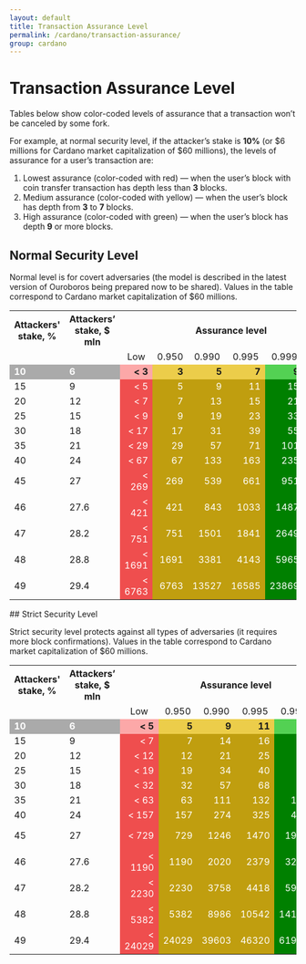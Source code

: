 ```yaml
---
layout: default
title: Transaction Assurance Level
permalink: /cardano/transaction-assurance/
group: cardano
---
```

<!-- Reviewed at a6a1cdf72c7e167a13f500c0679c01fe4cfa0ca8 -->

<style>
.full-width {
    width: 100%;
}

.r {
    color: white;
    background-color: #ef4e4e;
    text-align: right;
    font-weight: 400;
}

.y {
    color: white;
    background-color: #c09e0f;
    text-align: right;
    font-weight: 400;
}

.g {
    color: white;
    background-color: green;
    text-align: right;
    font-weight: 400;
}

.gr {
    color: white;
    background-color: #aaa;
    font-weight: 700;
}

.rd {
    background-color: #fca8a8;
    text-align: right;
    font-weight: 700;
}

.yd {
    background-color: #eccd4a;
    text-align: right;
    font-weight: 700;
}

.gd {
    background-color: #53d153;
    text-align: right;
    font-weight: 700;
}

.center {
    text-align: center;
}

.pct25 {
    width: 25%;
}
</style>
# Transaction Assurance Level

Tables below show color-coded levels of assurance that a transaction won’t be
canceled by some fork.

For example, at normal security level, if the attacker’s stake is **10%** (or $6
millions for Cardano market capitalization of $60 millions), the levels of
assurance for a user’s transaction are:

1.  Lowest assurance (color-coded with red) — when the user’s block with coin
    transfer transaction has depth less than **3** blocks.
2.  Medium assurance (color-coded with yellow) — when the user’s block has depth
    from **3** to **7** blocks.
3.  High assurance (color-coded with green) — when the user’s block has depth
    **9** or more blocks.

## Normal Security Level

Normal level is for covert adversaries (the model is described in the latest
version of Ouroboros being prepared now to be shared). Values in the table
correspond to Cardano market capitalization of $60 millions.

<table class="full-width">
<tr>
    <th class="center">             Attackers' stake, %</th>
    <th class="center pct25">       Attackers’ stake, $ mln </th> 
    <th colspan="6" class="center"> Assurance level         </th>

</tr>
<tr class="center">
    <td></td>
    <td></td>
    <td> Low    </td>
    <td> 0.950  </td>
    <td> 0.990  </td>
    <td> 0.995  </td>
    <td> 0.999  </td>
    <td> High   </td>

</tr>
<tr>
    <td class="gr"> 10          </td>
    <td class="gr"> 6           </td>
    <td class="rd"> &lt; 3      </td>
    <td class="yd"> 3           </td>
    <td class="yd"> 5           </td>
    <td class="yd"> 7           </td>
    <td class="gd"> 9           </td>
    <td class="gd"> 9 &lt;      </td>

</tr>
<tr>
    <td>            15          </td>
    <td>            9           </td>
    <td class="r">  &lt; 5      </td>
    <td class="y">  5           </td>
    <td class="y">  9           </td>
    <td class="y">  11          </td>
    <td class="g">  15          </td>
    <td class="g">  15 &lt;     </td>

</tr>
<tr>
    <td>            20          </td>
    <td>            12          </td>
    <td class="r">  &lt; 7      </td>
    <td class="y">  7           </td>
    <td class="y">  13          </td>
    <td class="y">  15          </td>
    <td class="g">  21          </td>
    <td class="g">  21 &lt;     </td>

</tr>
<tr>
    <td>            25          </td>
    <td>            15          </td>
    <td class="r">  &lt; 9      </td>
    <td class="y">  9           </td>
    <td class="y">  19          </td>
    <td class="y">  23          </td>
    <td class="g">  33          </td>
    <td class="g">  33 &lt;     </td>

</tr>
<tr>
    <td>            30          </td>
    <td>            18          </td>
    <td class="r">  &lt; 17     </td>
    <td class="y">  17          </td>
    <td class="y">  31          </td>
    <td class="y">  39          </td>
    <td class="g">  55          </td>
    <td class="g">  55 &lt;     </td>

</tr>
<tr>
    <td>            35          </td>
    <td>            21          </td>
    <td class="r">  &lt; 29     </td>
    <td class="y">  29          </td>
    <td class="y">  57          </td>
    <td class="y">  71          </td>
    <td class="g">  101         </td>
    <td class="g">  101 &lt;    </td>

</tr>
<tr>
    <td>            40          </td>
    <td>            24          </td>
    <td class="r">  &lt; 67     </td>
    <td class="y">  67          </td>
    <td class="y">  133         </td>
    <td class="y">  163         </td>
    <td class="g">  235         </td>
    <td class="g">  235 &lt;    </td>

</tr>
<tr>
    <td>            45          </td>
    <td>            27          </td>
    <td class="r">  &lt; 269    </td>
    <td class="y">  269         </td>
    <td class="y">  539         </td>
    <td class="y">  661         </td>
    <td class="g">  951         </td>
    <td class="g">  951 &lt;    </td>

</tr>
<tr>
    <td>            46          </td>
    <td>            27.6        </td>
    <td class="r">  &lt; 421    </td>
    <td class="y">  421         </td>
    <td class="y">  843         </td>
    <td class="y">  1033        </td>
    <td class="g">  1487        </td>
    <td class="g">  1487 &lt;   </td>

</tr>
<tr>
    <td>            47          </td>
    <td>            28.2        </td>
    <td class="r">  &lt; 751    </td>
    <td class="y">  751         </td>
    <td class="y">  1501        </td>
    <td class="y">  1841        </td>
    <td class="g">  2649        </td>
    <td class="g">  2649 &lt;   </td>

</tr>
<tr>
    <td>            48          </td>
    <td>            28.8        </td>
    <td class="r">  &lt; 1691   </td>
    <td class="y">  1691        </td>
    <td class="y">  3381        </td>
    <td class="y">  4143        </td>
    <td class="g">  5965        </td>
    <td class="g">  5965 &lt;   </td>

</tr>
<tr>
    <td>            49          </td>
    <td>            29.4        </td>
    <td class="r">  &lt; 6763   </td>
    <td class="y">  6763        </td>
    <td class="y">  13527       </td>
    <td class="y">  16585       </td>
    <td class="g">  23869       </td>
    <td class="g">  23869 &lt;  </td>

</tr>
</table>
## Strict Security Level

Strict security level protects against all types of adversaries (it requires
more block confirmations). Values in the table correspond to Cardano market
capitalization of $60 millions.

<table class="full-width">
<tr>
    <th class="center">             Attackers' stake, %</th>
    <th class="center pct25">       Attackers’ stake, $ mln </th> 
    <th colspan="6" class="center"> Assurance level         </th>

</tr>
<tr class="center">
    <td></td>
    <td></td>
    <td> Low    </td>
    <td> 0.950  </td>
    <td> 0.990  </td>
    <td> 0.995  </td>
    <td> 0.999  </td>
    <td> High   </td>

</tr>
<tr>
    <td class="gr"> 10          </td>
    <td class="gr"> 6           </td>
    <td class="rd"> &lt; 5      </td>
    <td class="yd"> 5           </td>
    <td class="yd"> 9           </td>
    <td class="yd"> 11          </td>
    <td class="gd"> 15          </td>
    <td class="gd"> 15 &lt;     </td>

</tr>
<tr>
    <td>            15          </td>
    <td>            9           </td>
    <td class="r">  &lt; 7      </td>
    <td class="y">  7           </td>
    <td class="y">  14          </td>
    <td class="y">  16          </td>
    <td class="g">  23          </td>
    <td class="g">  23 &lt;     </td>

</tr>
<tr>
    <td>            20          </td>
    <td>            12          </td>
    <td class="r">  &lt; 12     </td>
    <td class="y">  12          </td>
    <td class="y">  21          </td>
    <td class="y">  25          </td>
    <td class="g">  35          </td>
    <td class="g">  35 &lt;     </td>

</tr>
<tr>
    <td>            25          </td>
    <td>            15          </td>
    <td class="r">  &lt; 19     </td>
    <td class="y">  19          </td>
    <td class="y">  34          </td>
    <td class="y">  40          </td>
    <td class="g">  55          </td>
    <td class="g">  55 &lt;     </td>

</tr>
<tr>
    <td>            30          </td>
    <td>            18          </td>
    <td class="r">  &lt; 32     </td>
    <td class="y">  32          </td>
    <td class="y">  57          </td>
    <td class="y">  68          </td>
    <td class="g">  94          </td>
    <td class="g">  94 &lt;     </td>

</tr>
<tr>
    <td>            35          </td>
    <td>            21          </td>
    <td class="r">  &lt; 63     </td>
    <td class="y">  63          </td>
    <td class="y">  111         </td>
    <td class="y">  132         </td>
    <td class="g">  181         </td>
    <td class="g">  181 &lt;    </td>

</tr>
<tr>
    <td>            40          </td>
    <td>            24          </td>
    <td class="r">  &lt; 157    </td>
    <td class="y">  157         </td>
    <td class="y">  274         </td>
    <td class="y">  325         </td>
    <td class="g">  443         </td>
    <td class="g">  443 &lt;    </td>

</tr>
<tr>
    <td>            45          </td>
    <td>            27          </td>
    <td class="r">  &lt; 729    </td>
    <td class="y">  729         </td>
    <td class="y">  1246         </td>
    <td class="y">  1470         </td>
    <td class="g">  1990         </td>
    <td class="g">  1990 &lt;    </td>

</tr>
<tr>
    <td>            46          </td>
    <td>            27.6        </td>
    <td class="r">  &lt; 1190   </td>
    <td class="y">  1190        </td>
    <td class="y">  2020        </td>
    <td class="y">  2379        </td>
    <td class="g">  3214        </td>
    <td class="g">  3214 &lt;   </td>

</tr>
<tr>
    <td>            47          </td>
    <td>            28.2        </td>
    <td class="r">  &lt; 2230   </td>
    <td class="y">  2230        </td>
    <td class="y">  3758        </td>
    <td class="y">  4418        </td>
    <td class="g">  5953        </td>
    <td class="g">  5953 &lt;   </td>

</tr>
<tr>
    <td>            48          </td>
    <td>            28.8        </td>
    <td class="r">  &lt; 5382   </td>
    <td class="y">  5382        </td>
    <td class="y">  8986        </td>
    <td class="y">  10542       </td>
    <td class="g">  14157       </td>
    <td class="g">  14157 &lt;  </td>

</tr>
<tr>
    <td>            49          </td>
    <td>            29.4        </td>
    <td class="r">  &lt; 24029  </td>
    <td class="y">  24029       </td>
    <td class="y">  39603       </td>
    <td class="y">  46320       </td>
    <td class="g">  61922       </td>
    <td class="g">  61922 &lt;  </td>

</tr>
</table>

